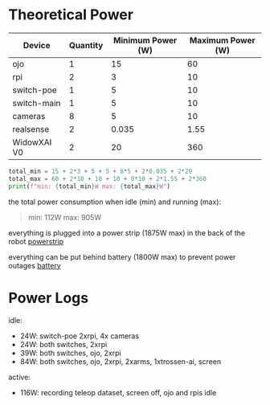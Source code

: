 # Theoretical Power

| Device        | Quantity | Minimum Power (W) | Maximum Power (W) |
|---------------|----------|-------------------|-------------------|
| ojo           | 1        | 15                | 60                |
| rpi           | 2        | 3                 | 10                |
| switch-poe    | 1        | 5                 | 10                |
| switch-main   | 1        | 5                 | 10                |
| cameras       | 8        | 5                 | 10                |
| realsense     | 2        | 0.035             | 1.55              |
| WidowXAI V0   | 2        | 20                | 360               |

```python
total_min = 15 + 2*3 + 5 + 5 + 8*5 + 2*0.035 + 2*20
total_max = 60 + 2*10 + 10 + 10 + 8*10 + 2*1.55 + 2*360
print(f"min: {total_min}W max: {total_max}W")
```

the total power consumption when idle (min) and running (max):

> min: 112W max: 905W

everything is plugged into a power strip (1875W max) in the back of the robot
[powerstrip](notes/powerstrip.md)

everything can be put behind battery (1800W max) to prevent power outages
[battery](notes/battery.md)

# Power Logs

idle:
- 24W: switch-poe 2xrpi, 4x cameras
- 24W: both switches, 2xrpi
- 39W: both switches, ojo, 2xrpi
- 84W: both switches, ojo, 2xrpi, 2xarms, 1xtrossen-ai, screen

active:
- 116W: recording teleop dataset, screen off, ojo and rpis idle